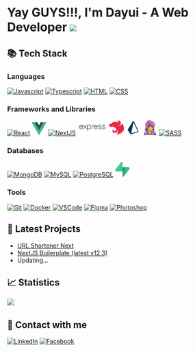 <!-- Doduy291 -->

# Yay GUYS!!!, I'm Dayui - A Web Developer <img src="https://emojis.slackmojis.com/emojis/images/1643515400/14194/hello_jump.gif?1643515400" width="40" /></h2>

## 📚 Tech Stack

### **Languages**

<a href="https://developer.mozilla.org/en-US/docs/Web/JavaScript" target="_blank" title="Javascript"><img src="https://img.icons8.com/fluency/48/000000/javascript.png" width="35px" alt="Javascript"></a>
<a href="https://www.typescriptlang.org" target="_blank" title="Typescript"><img src="https://img.icons8.com/color/48/000000/typescript.png" width="35px" alt="Typescript"></a>
<a href="https://en.wikipedia.org/wiki/HTML" target="_blank" title="HTML"><img src="https://img.icons8.com/color/48/000000/html-5--v1.png" width="35px" alt="HTML"></a>
<a href="https://en.wikipedia.org/wiki/CSS" target="_blank" title="CSS"><img src="https://img.icons8.com/color/48/000000/css3.png" width="35px" alt="CSS"></a>

### **Frameworks and Libraries**

<a href="https://reactjs.org" target="_blank" title="ReactJS"><img src="https://img.icons8.com/color/48/000000/react-native.png" width="35px" alt="React"></a>
<a href="https://vuejs.org" target="_blank" title="VueJS"><img src="img/vuejs-icon.svg" width="35px" alt="VueJS"></a>
<a href="https://nextjs.org" target="_blank" title="NextJS"><img src="https://img.icons8.com/color/48/000000/nextjs.png" width="35px" alt="NextJS"></a>
<a href="https://expressjs.com" target="_blank" title="ExpressJS"><img src="img/expressjs-full-icon.svg" height="35px" alt="ExpressJS"></a>
<a href="https://nestjs.com" target="_blank" title="NestJS"><img src="img/nestjs-icon.svg" width="35px" alt="NestJS"></a>
<a href="https://www.prisma.io" target="_blank" title="Prisma"><img src="img/prisma-icon.svg" width="35px" alt="Prisma"></a>
<a href="https://emotion.sh/docs/introduction" target="_blank" title="Emotion"><img src="img/emotion-icon.png" width="35px" alt="Emotion"></a>
<a href="https://sass-lang.com" target="_blank" title="Sass"><img src="https://img.icons8.com/color/48/000000/sass.png" width="35px" alt="SASS"></a>

### **Databases**

<a href="https://www.mongodb.com" target="_blank" title="MongoDB"><img src="https://img.icons8.com/color/48/000000/mongodb.png" width="35px" alt="MongoDB"></a>
<a href="https://www.mysql.com" target="_blank" title="MySQL"><img src="https://img.icons8.com/fluency/48/000000/mysql-logo.png" width="35px" alt="MySQL"></a>
<a href="https://www.postgresql.org" target="_blank" title="PostgreSQL"><img src="https://img.icons8.com/color/48/000000/postgreesql.png" width="35px" alt="PostgreSQL"></a>
<a href="https://supabase.com" target="_blank" title="Supabase"><img src="img/supabase-icon.svg" width="35px" alt="Supabase"></a>

### **Tools**

<a href="https://git-scm.com" target="_blank" title="Git"><img src="https://img.icons8.com/color/48/000000/git.png" width="35px" alt="Git"></a>
<a href="https://www.docker.com" target="_blank" title="Docker"><img src="https://img.icons8.com/color/48/000000/docker.png" width="35px" alt="Docker"></a>
<a href="https://code.visualstudio.com" target="_blank" title="VSCode"><img src="https://img.icons8.com/color/48/000000/visual-studio-code-2019.png" width="35px" alt="VSCode"></a>
<a href="https://www.figma.com" target="_blank" title="Figma"><img src="https://img.icons8.com/color/48/000000/figma--v1.png" width="35px" alt="Figma"></a>
<a href="https://www.adobe.com/vn_en/products/photoshop.html" target="_blank" title="Photoshop"><img src="https://img.icons8.com/color/48/000000/adobe-photoshop--v1.png" width="35px" alt="Photoshop"></a>

## 🚀 Latest Projects

- [URL Shortener Next](https://github.com/doduy291/url-shortener-next)
- [NextJS Boilerplate (latest v12.3)](https://github.com/doduy291/next-js-setup)
- Updating...

## 📈 Statistics

<p align="left">
<img src="https://github-readme-stats.vercel.app/api/top-langs/?username=doduy291&layout=compact&theme=react&langs_count=6&hide=css,ejs,less,shell" height="165" />
</p>

## 🤝 Contact with me

<a href="https://www.linkedin.com/in/duy-đỗ-37528b229/" target="_blank"><img src="https://img.shields.io/badge/LinkedIn-%230077B5.svg?&style=for-the-badge&logo=linkedin&logoColor=white" alt="LinkedIn"></a>
<a href="https://www.facebook.com/duy.date/" target="_blank"><img src="https://img.shields.io/badge/Facebook-%231877F2.svg?&style=for-the-badge&logo=facebook&logoColor=white" alt="Facebook"></a>
